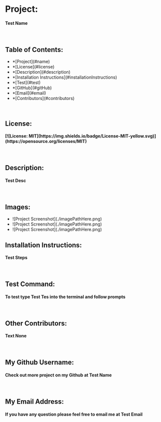 <!DOCTYPE html>
  <html lang="en">
    <head>
      <meta charset="UTF-8" />
      <meta http-equiv="sssX-UA-Compatible" content="ie=edge" />
      <link
        rel="stylesheet"
        href="https://maxcdn.bootstrapcdn.com/bootstrap/4.0.0/css/bootstrap.min.css"
      />
    </head>
    <body>
      <div>
          <h1 class="display-4">Project:</h1>
          <h4> Test Name</h4>
      </div>
      </br>
      <div>
      <h2> Table of Contents: </h2> 
      <ul>
          <li>*[Project](#name) </li>
          <li>*[License](#license) </li>
          <li>*[Description](#description) </li>
          <li>*[Installation Instructions](#installationInstructions) </li>
          <li>*[Test](#test) </li>
          <li>*[GitHub](#gitHub) </li>
          <li>*[Email](#email) </li>
          <li>*[Contributors](#contributors) </li>
      </ul>
      </div>
  </br>
      <div>
          <h2>License: </h2>
          <h4>[![License: MIT](https://img.shields.io/badge/License-MIT-yellow.svg)](https://opensource.org/licenses/MIT)          </h4>
      </div>
      </br>   
      <div>
          <h2>Description: </h2>
          <h4>Test Desc </h4>
      </div>
      </br>   
      <div>
      <h2>Images: </h2> 
          <ul>
              <li>![Project Screenshot](./imagePathHere.png) </li>
              <li>![Project Screenshot](./imagePathHere.png) </li>
              <li>![Project Screenshot](./imagePathHere.png) </li>
          </ul>
      </div>
      <div>
          <h2>Installation Instructions: </h2>
          <h4>Test Steps</h4>
      </div>
      </br> 
      <div>
          <h2>Test Command:</h2>
          <h4>To test type Test Tes into the terminal and follow prompts</h4>
      </div>
      </br>
      <div>
          <h2>Other Contributors:</h2>
          <h4>Text None</h4>
      </div>
      </br> 
      <div>
          <h2>My Github Username:   </h2>
          <h4>Check out more project on my Github at Test Name</h4>
      </div>
      </br> 
      <div>
          <h2>My Email Address:  </h2>
          <h4>If you have any question please feel free to email me at Test Email</h4>
      </div>
    </body>
  </html>
